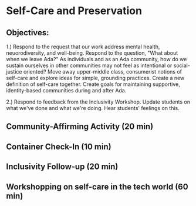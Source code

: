 #  Self-Care and Preservation

## Objectives:
1.) Respond to the request that our work address mental health, neuorodiversity, and well-being. Respond to the question, "What about when we leave Ada?" As individuals and as an Ada community, how do we sustain ourselves in other communities may not feel as intentional or social-justice oriented? Move away upper-middle class, consumerist notions of self-care and explore ideas for simple, grounding practices. Create a new definition of self-care together. Create goals for maintaining supportive, identity-based communities during and after Ada.

2.) Respond to feedback from the Inclusivity Workshop. Update students on what we've done and what we're doing. Hear students' feelings on this.

## Community-Affirming Activity (20 min)

## Container Check-In (10 min)

## Inclusivity Follow-up (20 min)

## Workshopping on self-care in the tech world (60 min)
